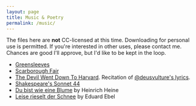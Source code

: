 ```yaml
---
layout: page
title: Music & Poetry
permalink: /music/
---
```

The files here are **not** CC-licensed at this time. Downloading for personal use is permitted. If you're interested in other uses, please contact me. Chances are good I'll approve, but I'd like to be kept in the loop.

- [Greensleeves](/assets/music/greensleeves.ogg)
- [Scarborough Fair](/assets/music/scarborough-fair.ogg)
- [The Devil Went Down To Harvard](/assets/music/harvard.ogg). Recitation of [@deusvulture's lyrics](http://vulture.neocities.org/verse/devil.html).
- [Shakespeare's Sonnet 44](/assets/music/sonnet44.mp3)
- [Du bist wie eine Blume](/assets/music/wie-eine-blume.mp3) by Heinrich Heine
- [Leise rieselt der Schnee](/assets/music/leise_rieselt.ogg) by Eduard Ebel